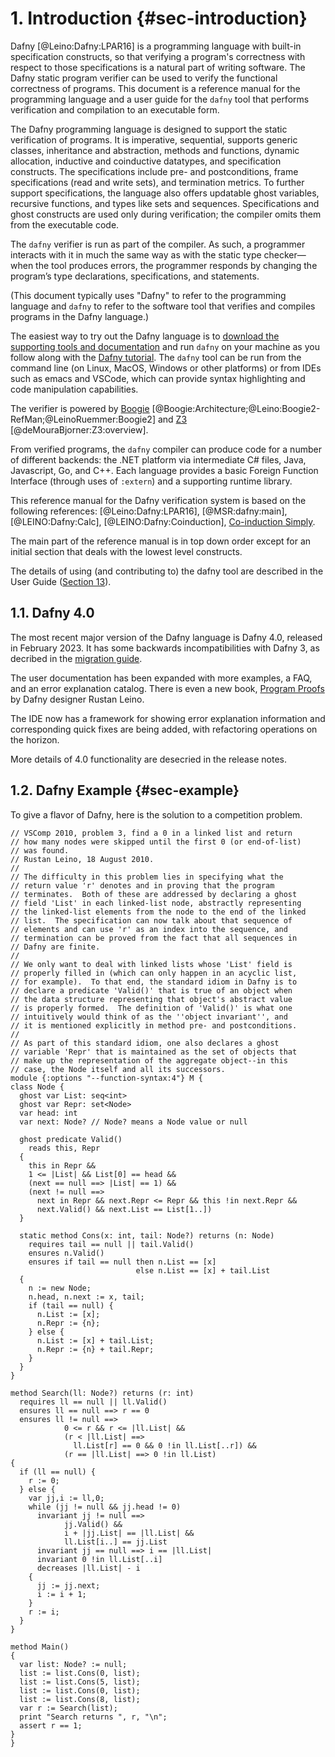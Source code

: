 # 1. Introduction {#sec-introduction}

Dafny [@Leino:Dafny:LPAR16] is a programming language with built-in specification constructs,
so that verifying a program's correctness with respect to those specifications
is a natural part of writing software.
The Dafny static program verifier can be used to verify the functional
correctness of programs.
This document is a reference manual for the programming language and a user guide
for the `dafny` tool that performs verification and compilation to an
executable form.

The Dafny programming language is designed to support the static
verification of programs. It is imperative, sequential, supports generic
classes, inheritance and abstraction, methods and functions, dynamic allocation, inductive and
coinductive datatypes, and specification constructs. The
specifications include pre- and postconditions, frame specifications
(read and write sets), and termination metrics. To further support
specifications, the language also offers updatable ghost variables,
recursive functions, and types like sets and sequences. Specifications
and ghost constructs are used only during verification; the compiler
omits them from the executable code.

The `dafny` verifier is run as part of the compiler. As such, a programmer
interacts with it in much the same way as with the static type
checker—when the tool produces errors, the programmer responds by
changing the program’s type declarations, specifications, and statements.

(This document typically uses "Dafny" to refer to the programming language
and `dafny` to refer to the software tool that verifies and compiles programs
in the Dafny language.)

The easiest way to try out the Dafny language is to [download the supporting tools and documentation](https://github.com/dafny-lang/dafny/releases) and
run `dafny` on your machine as you follow along with the [Dafny tutorial](../OnlineTutorial/guide).
The `dafny` tool can be run from the command line (on Linux, MacOS, Windows or other platforms) or from IDEs
such as emacs and VSCode, which can provide syntax highlighting and code manipulation capabilities.

The verifier is powered
by [Boogie](http://research.microsoft.com/boogie)
[@Boogie:Architecture;@Leino:Boogie2-RefMan;@LeinoRuemmer:Boogie2]
and [Z3](https://github.com/z3prover) [@deMouraBjorner:Z3:overview].

From verified programs, the `dafny` compiler can produce code for a number
of different backends:
the .NET platform via intermediate C\# files, Java, Javascript, Go, and C++.
Each language provides a basic Foreign Function Interface (through uses of `:extern`)
and a supporting runtime library.

This reference manual for the Dafny verification system is
based on the following references:
[@Leino:Dafny:LPAR16],
[@MSR:dafny:main],
[@LEINO:Dafny:Calc],
[@LEINO:Dafny:Coinduction],
[Co-induction Simply](http://research.microsoft.com/en-us/um/people/leino/papers/krml230.pdf).

The main part of the reference manual is in top down order except for an
initial section that deals with the lowest level constructs.

The details of using (and contributing to) the dafny tool are described in the User Guide ([Section 13](#sec-user-guide)).

## 1.1. Dafny 4.0

The most recent major version of the Dafny language is Dafny 4.0, released in February 2023.
It has some backwards incompatibilities with Dafny 3, as decribed in the [migration guide](https://github.com/dafny-lang/ide-vscode/wiki/Quick-migration-guide-from-Dafny-3.X-to-Dafny-4.0).

The user documentation has been expanded with more examples, a FAQ, and an error explanation catalog.
There is even a new book, [Program Proofs](https://mitpress.mit.edu/9780262546232/program-proofs/) by Dafny designer Rustan Leino.

The IDE now has a framework for showing error explanation information and corresponding quick fixes are
being added, with refactoring operations on the horizon.

More details of 4.0 functionality are desecried in the release notes.
## 1.2. Dafny Example {#sec-example}
To give a flavor of Dafny, here is the solution to a competition problem.

<!-- %check-verify -->
```dafny
// VSComp 2010, problem 3, find a 0 in a linked list and return
// how many nodes were skipped until the first 0 (or end-of-list)
// was found.
// Rustan Leino, 18 August 2010.
//
// The difficulty in this problem lies in specifying what the
// return value 'r' denotes and in proving that the program
// terminates.  Both of these are addressed by declaring a ghost
// field 'List' in each linked-list node, abstractly representing
// the linked-list elements from the node to the end of the linked
// list.  The specification can now talk about that sequence of
// elements and can use 'r' as an index into the sequence, and
// termination can be proved from the fact that all sequences in
// Dafny are finite.
//
// We only want to deal with linked lists whose 'List' field is
// properly filled in (which can only happen in an acyclic list,
// for example).  To that end, the standard idiom in Dafny is to
// declare a predicate 'Valid()' that is true of an object when
// the data structure representing that object's abstract value
// is properly formed.  The definition of 'Valid()' is what one
// intuitively would think of as the ''object invariant'', and
// it is mentioned explicitly in method pre- and postconditions.
//
// As part of this standard idiom, one also declares a ghost
// variable 'Repr' that is maintained as the set of objects that
// make up the representation of the aggregate object--in this
// case, the Node itself and all its successors.
module {:options "--function-syntax:4"} M {
class Node {
  ghost var List: seq<int>
  ghost var Repr: set<Node>
  var head: int
  var next: Node? // Node? means a Node value or null

  ghost predicate Valid()
    reads this, Repr
  {
    this in Repr &&
    1 <= |List| && List[0] == head &&
    (next == null ==> |List| == 1) &&
    (next != null ==>
      next in Repr && next.Repr <= Repr && this !in next.Repr &&
      next.Valid() && next.List == List[1..])
  }

  static method Cons(x: int, tail: Node?) returns (n: Node)
    requires tail == null || tail.Valid()
    ensures n.Valid()
    ensures if tail == null then n.List == [x]
                            else n.List == [x] + tail.List
  {
    n := new Node;
    n.head, n.next := x, tail;
    if (tail == null) {
      n.List := [x];
      n.Repr := {n};
    } else {
      n.List := [x] + tail.List;
      n.Repr := {n} + tail.Repr;
    }
  }
}

method Search(ll: Node?) returns (r: int)
  requires ll == null || ll.Valid()
  ensures ll == null ==> r == 0
  ensures ll != null ==>
            0 <= r && r <= |ll.List| &&
            (r < |ll.List| ==>
              ll.List[r] == 0 && 0 !in ll.List[..r]) &&
            (r == |ll.List| ==> 0 !in ll.List)
{
  if (ll == null) {
    r := 0;
  } else {
    var jj,i := ll,0;
    while (jj != null && jj.head != 0)
      invariant jj != null ==>
            jj.Valid() &&
            i + |jj.List| == |ll.List| &&
            ll.List[i..] == jj.List
      invariant jj == null ==> i == |ll.List|
      invariant 0 !in ll.List[..i]
      decreases |ll.List| - i
    {
      jj := jj.next;
      i := i + 1;
    }
    r := i;
  }
}

method Main()
{
  var list: Node? := null;
  list := list.Cons(0, list);
  list := list.Cons(5, list);
  list := list.Cons(0, list);
  list := list.Cons(8, list);
  var r := Search(list);
  print "Search returns ", r, "\n";
  assert r == 1;
}
}
```

